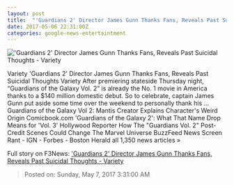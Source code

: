 ```yaml
---
layout: post
title:  "'Guardians 2' Director James Gunn Thanks Fans, Reveals Past Suicidal Thoughts - Variety"
date: 2017-05-06 22:31:00Z
categories: google-news-entertaintment
---
```


!['Guardians 2' Director James Gunn Thanks Fans, Reveals Past Suicidal Thoughts - Variety](https://pmcvariety.files.wordpress.com/2017/05/james-gun-vol-2.jpg?w=1000&h=562&crop=1)

Variety 'Guardians 2' Director James Gunn Thanks Fans, Reveals Past Suicidal Thoughts Variety After premiering stateside Thursday night, “Guardians of the Galaxy Vol. 2” is already the No. 1 movie in America thanks to a $140 million domestic debut. So to celebrate, captain James Gunn put aside some time over the weekend to personally thank his ... Guardians of the Galaxy Vol 2: Mantis Creator Explains Character's Weird Origin Comicbook.com 'Guardians of the Galaxy 2': What That Name Drop Means for 'Vol. 3' Hollywood Reporter How The "Guardians Vol. 2" Post-Credit Scenes Could Change The Marvel Universe BuzzFeed News Screen Rant - IGN - Forbes - Boston Herald all 1,350 news articles »


Full story on F3News: ['Guardians 2' Director James Gunn Thanks Fans, Reveals Past Suicidal Thoughts - Variety](http://www.f3nws.com/n/hSqrN)

> Posted on: Sunday, May 7, 2017 3:31:00 AM
